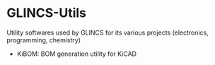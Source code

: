 # GLINCS-Utils
Utility softwares used by GLINCS for its various projects (electronics, programming, chemistry)

- KiBOM: BOM generation utility for KiCAD
